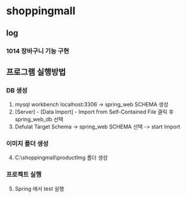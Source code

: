 # shoppingmall
## log
### 1014 장바구니 기능 구현 
## 프로그램 실행방법
### DB 생성
1. mysql workbench localhost:3306 -> spring_web SCHEMA 생성
2. [Server] - [Data Import] - Import from Self-Contained File 클릭 후 spring_web_db 선택
3. Defulat Target Schema -> spring_web SCHEMA 선택 -> start Import
### 이미지 폴더 생성
4. C:\shoppingmall\productImg 폴더 생성
### 프로젝트 실행
5. Spring 에서 test 실행


